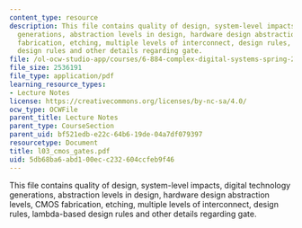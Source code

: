```yaml
---
content_type: resource
description: This file contains quality of design, system-level impacts, digital technology
  generations, abstraction levels in design, hardware design abstraction levels, CMOS
  fabrication, etching, multiple levels of interconnect, design rules, lambda-based
  design rules and other details regarding gate.
file: /ol-ocw-studio-app/courses/6-884-complex-digital-systems-spring-2005/5db68ba6abd100ecc232604ccfeb9f46_l03_cmos_gates.pdf
file_size: 2536191
file_type: application/pdf
learning_resource_types:
- Lecture Notes
license: https://creativecommons.org/licenses/by-nc-sa/4.0/
ocw_type: OCWFile
parent_title: Lecture Notes
parent_type: CourseSection
parent_uid: bf521edb-e22c-64b6-19de-04a7df079397
resourcetype: Document
title: l03_cmos_gates.pdf
uid: 5db68ba6-abd1-00ec-c232-604ccfeb9f46
---
```

This file contains quality of design, system-level impacts, digital technology generations, abstraction levels in design, hardware design abstraction levels, CMOS fabrication, etching, multiple levels of interconnect, design rules, lambda-based design rules and other details regarding gate.